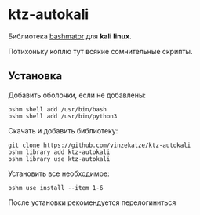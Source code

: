 # ktz-autokali

Библиотека [bashmator](https://github.com/vinzekatze/bashmator) для __kali linux__.

Потихоньку коплю тут всякие сомнительные скрипты.

## Установка

Добавить оболочки, если не добавлены:
```
bshm shell add /usr/bin/bash
bshm shell add /usr/bin/python3
```

Скачать и добавить библиотеку:

```
git clone https://github.com/vinzekatze/ktz-autokali
bshm library add ktz-autokali
bshm library use ktz-autokali
```

Установить все необходимое:

```
bshm use install --item 1-6
```
После установки рекомендуется перелогиниться